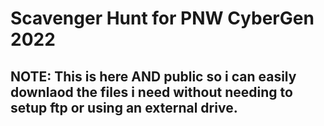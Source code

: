 # Scavenger Hunt for PNW CyberGen 2022
## NOTE: This is here AND public so i can easily downlaod the files i need without needing to setup ftp or using an external drive.